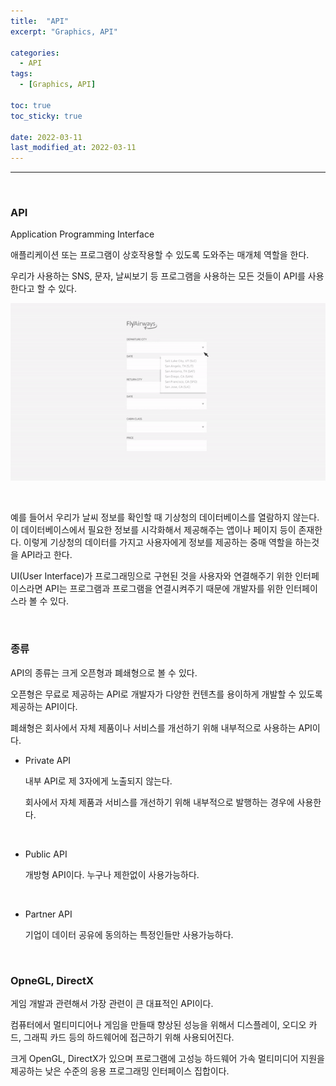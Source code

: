 ```yaml
---
title:  "API"
excerpt: "Graphics, API"

categories:
  - API
tags:
  - [Graphics, API]

toc: true
toc_sticky: true
 
date: 2022-03-11
last_modified_at: 2022-03-11
---  
```


***

<br>

### API

Application Programming Interface

애플리케이션 또는 프로그램이 상호작용할 수 있도록 도와주는 매개체 역할을 한다.  

우리가 사용하는 SNS, 문자, 날씨보기 등 프로그램을 사용하는 모든 것들이 API를 사용한다고 할 수 있다.

![api](/assets/images/20220311_Posting/api.gif)

<br>

예를 들어서 우리가 날씨 정보를 확인할 때 기상청의 데이터베이스를 열람하지 않는다. 이 데이터베이스에서 필요한 정보를 시각화해서 제공해주는 앱이나 페이지 등이 존재한다. 이렇게 기상청의 데이터를 가지고 사용자에게 정보를 제공하는 중매 역할을 하는것을 API라고 한다.

UI(User Interface)가 프로그래밍으로 구현된 것을 사용자와 연결해주기 위한 인터페이스라면 API는 프로그램과 프로그램을 연결시켜주기 때문에 개발자를 위한 인터페이스라 볼 수 있다.

<br>

### 종류

API의 종류는 크게 오픈형과 폐쇄형으로 볼 수 있다. 

오픈형은 무료로 제공하는 API로 개발자가 다양한 컨텐츠를 용이하게 개발할 수 있도록 제공하는 API이다.  

폐쇄형은 회사에서 자체 제품이나 서비스를 개선하기 위해 내부적으로 사용하는 API이다.

* Private API  

  내부 API로 제 3자에게 노출되지 않는다. 

  회사에서 자체 제품과 서비스를 개선하기 위해 내부적으로 발행하는 경우에 사용한다.  

<br>

* Public API

  개방형 API이다. 누구나 제한없이 사용가능하다.  

<br>

* Partner API

  기업이 데이터 공유에 동의하는 특정인들만 사용가능하다.  

<br>

### OpneGL, DirectX

게임 개발과 관련해서 가장 관련이 큰 대표적인 API이다.

컴퓨터에서 멀티미디어나 게임을 만들때 향상된 성능을 위해서 디스플레이, 오디오 카드, 그래픽 카드 등의 하드웨어에 접근하기 위해 사용되어진다.

크게 OpenGL, DirectX가 있으며 프로그램에 고성능 하드웨어 가속 멀티미디어 지원을 제공하는 낮은 수준의 응용 프로그래밍 인터페이스 집합이다.